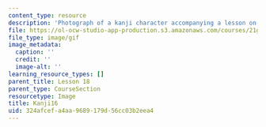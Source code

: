 ```yaml
---
content_type: resource
description: 'Photograph of a kanji character accompanying a lesson on Japanese. '
file: https://ol-ocw-studio-app-production.s3.amazonaws.com/courses/21g-504-japanese-iv-spring-2009/324afcefa4aa9689179d56cc03b2eea4_Kanji16.gif
file_type: image/gif
image_metadata:
  caption: ''
  credit: ''
  image-alt: ''
learning_resource_types: []
parent_title: Lesson 18
parent_type: CourseSection
resourcetype: Image
title: Kanji16
uid: 324afcef-a4aa-9689-179d-56cc03b2eea4
---
```

